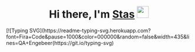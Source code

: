 <h1 align="center">Hi there, I'm <a href="https://daniilshat.ru/" target="_blank">Stas</a> 
<img src="https://github.com/blackcater/blackcater/raw/main/images/Hi.gif" height="32"/></h1>
[![Typing SVG](https://readme-typing-svg.herokuapp.com?font=Fira+Code&pause=1000&color=000000&random=false&width=435&lines=QA+Engebeer(https://git.io/typing-svg)
